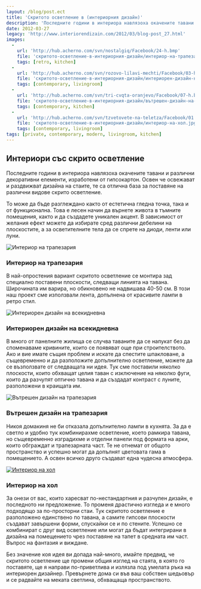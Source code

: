 ```yaml
---
layout: /blog/post.ect
title: 'Скритото осветление в (интериорния дизайн)'
description: 'Последните години в интериора навлязоха окачените тавани и различни декоративни елементи, изработени от гипсокартон. Освен че освежават и раздвижват дизайна на стаите, те са отлична база за поставяне на различни видове скрито осветление.'
date: 2012-03-27
legacy: 'http://www.interiorendizain.com/2012/03/blog-post_27.html'
images:
  -
    url: 'http://hub.acherno.com/svn/nostalgiq/Facebook/24-h.bmp'
    file: 'скритото-осветление-в-интериорния-дизайн/интериор-на-трапезария.jpg'
    tags: [retro, kitchen]
  -
    url: 'http://hub.acherno.com/svn/rozovo-lilavi-mechti/Facebook/03-h.jpg'
    file: 'скритото-осветление-в-интериорния-дизайн/интериорен-дизайн-на-всекидневна.jpg'
    tags: [contemporary, livingroom]
  -
    url: 'http://hub.acherno.com/svn/tri-cvqta-oranjevo/Facebook/07-h.bmp'
    file: 'скритото-осветление-в-интериорния-дизайн/вътрешен-дизайн-на-трапезария.jpg'
    tags: [contemporary, kitchen]
  -
    url: 'http://hub.acherno.com/svn/tzvetovete-na-teletza/Facebook/01.8-h.jpg'
    file: 'скритото-осветление-в-интериорния-дизайн/интериор-на-хол.jpg'
    tags: [contemporary, livingroom]
tags: [private, contemporary, modern, livingroom, kitchen]
---
```

## Интериори със **скрито осветление**
Последните години в интериора навлязоха окачените тавани и различни декоративни елементи, изработени от гипсокартон. Освен че освежават и раздвижват дизайна на стаите, те са отлична база за поставяне на различни видове скрито осветление.

То може да бъде разглеждано както от естетична гледна точка, така и от функционална. Това е лесен начин да върнете живота в тъмните помещения, както и да създадете уникален акцент. В зависимост от желания ефект можете да избирате сред различни дебелини на плоскостите, а за осветителните тела да се спрете на диоди, ленти или луни.

![Интериор на трапезария](скритото-осветление-в-интериорния-дизайн/интериор-на-трапезария.jpg)
### Интериор на **трапезария**

В най-опростения вариант скритото осветление се монтира зад специално поставени плоскости, следващи линията на тавана. Широчината им варира, но обикновено не надвишава 40-50 см. В този наш проект сме използвали лента, допълнена от красивите лампи в ретро стил.

![Интериорен дизайн на всекидневна](скритото-осветление-в-интериорния-дизайн/интериорен-дизайн-на-всекидневна.jpg)
### Интериорен дизайн на **всекидневна**

В много от панелните жилища се случва таваните да се напукат без да споменаваме кривините, които се появяват още при строителството. Ако и вие имате същия проблем и искате да спестите шпакловане, а същевременно и да разположите допълнително осветление, можете да се възползвате от следващата ни идея. Тук сме поставили няколко плоскости, които обхващат целия таван с изключение на няколко фуги, които да разчупят оптично тавана и да създадат контраст с луните, разположени в краищата им.

![Вътрешен дизайн на трапезария](скритото-осветление-в-интериорния-дизайн/вътрешен-дизайн-на-трапезария.jpg)
### Вътрешен дизайн на **трапезария**

Никоя домакиня не би отказала допълнително лампи в кухнята. За да е светло и удобно тук комбинирахме осветление, което рамкира тавана, но същевременно изградихме и отделни панели под формата на арки, които обграждат и трапезарната част. Те не отнемат от общото пространство и успешно могат да допълнят цветовата гама в помещението. А освен всичко друго създават една чудесна атмосфера.

[![Интериор на хол](скритото-осветление-в-интериорния-дизайн/интериор-на-хол.jpg)](http://acherno.bg/интериорен-дизайн/апартамент/цветовете-на-телеца/обзавеждане.html)
### Интериор на **хол**

За онези от вас, които харесват по-нестандартния и разчупен дизайн, е последното ни предложение. То променя драстично изгледа и е много подходящо за по-просторни стаи. Тук скритото осветление е разположено единствено по тавана, а самите гипсови плоскости създават завършени форми, спускайки се и по стените. Успешно се комбинират с друг вид осветление или могат да бъдат интегрирани в дизайна на помещението чрез поставяне на тапет в средната им част. Въпрос на фантазия и виждане.


Без значение коя идея ви допада най-много, имайте предвид, че скритото осветление ще промени общия изглед на стаята, в която го поставяте, ще я направи по-приветлива и излязла под умелата ръка на интериорен дизайнер. Превърнете дома си във ваш собствен шедьовър и се радвайте на меката светлина, обхващаща пространството.

